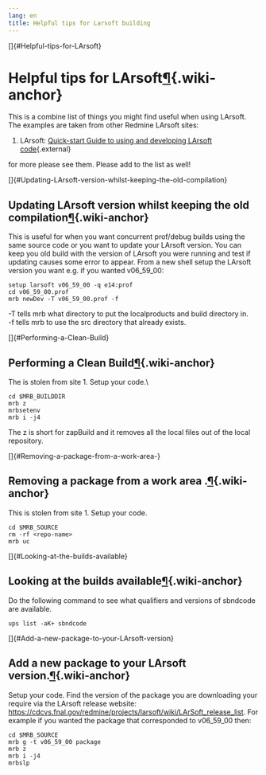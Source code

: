 ```yaml
---
lang: en
title: Helpful tips for Larsoft building
---
```


[]{#Helpful-tips-for-LArsoft}

Helpful tips for LArsoft[¶](#Helpful-tips-for-LArsoft){.wiki-anchor}
====================================================================

This is a combine list of things you might find useful when using
LArsoft. The examples are taken from other Redmine LArsoft sites:

1.  LArsoft: [Quick-start Guide to using and developing LArsoft
    code](https://cdcvs.fnal.gov/redmine/projects/larsoft/wiki/_Quick-start_guide_to_using_and_developing_LArSoft_code_){.external}

for more please see them. Please add to the list as well!

[]{#Updating-LArsoft-version-whilst-keeping-the-old-compilation}

Updating LArsoft version whilst keeping the old compilation[¶](#Updating-LArsoft-version-whilst-keeping-the-old-compilation){.wiki-anchor}
------------------------------------------------------------------------------------------------------------------------------------------

This is useful for when you want concurrent prof/debug builds using the
same source code or you want to update your LArsoft version. You can
keep you old build with the version of LArsoft you were running and test
if updating causes some error to appear. From a new shell setup the
LArsoft version you want e.g. if you wanted v06\_59\_00:

    setup larsoft v06_59_00 -q e14:prof
    cd v06_59_00.prof
    mrb newDev -T v06_59_00.prof -f

-T tells mrb what directory to put the localproducts and build directory
in.\
-f tells mrb to use the src directory that already exists.

[]{#Performing-a-Clean-Build}

Performing a Clean Build[¶](#Performing-a-Clean-Build){.wiki-anchor}
--------------------------------------------------------------------

The is stolen from site 1. Setup your code.\

    cd $MRB_BUILDDIR
    mrb z
    mrbsetenv 
    mrb i -j4  

The z is short for zapBuild and it removes all the local files out of
the local repository.

[]{#Removing-a-package-from-a-work-area-}

Removing a package from a work area .[¶](#Removing-a-package-from-a-work-area-){.wiki-anchor}
---------------------------------------------------------------------------------------------

This is stolen from site 1. Setup your code.

    cd $MRB_SOURCE
    rm -rf <repo-name>
    mrb uc 

[]{#Looking-at-the-builds-available}

Looking at the builds available[¶](#Looking-at-the-builds-available){.wiki-anchor}
----------------------------------------------------------------------------------

Do the following command to see what qualifiers and versions of sbndcode
are available.

    ups list -aK+ sbndcode 

[]{#Add-a-new-package-to-your-LArsoft-version}

Add a new package to your LArsoft version.[¶](#Add-a-new-package-to-your-LArsoft-version){.wiki-anchor}
-------------------------------------------------------------------------------------------------------

Setup your code. Find the version of the package you are downloading
your require via the LArsoft release website:
<https://cdcvs.fnal.gov/redmine/projects/larsoft/wiki/LArSoft_release_list>.
For example if you wanted the package that corresponded to v06\_59\_00
then:

    cd $MRB_SOURCE
    mrb g -t v06_59_00 package
    mrb z 
    mrb i -j4 
    mrbslp 
